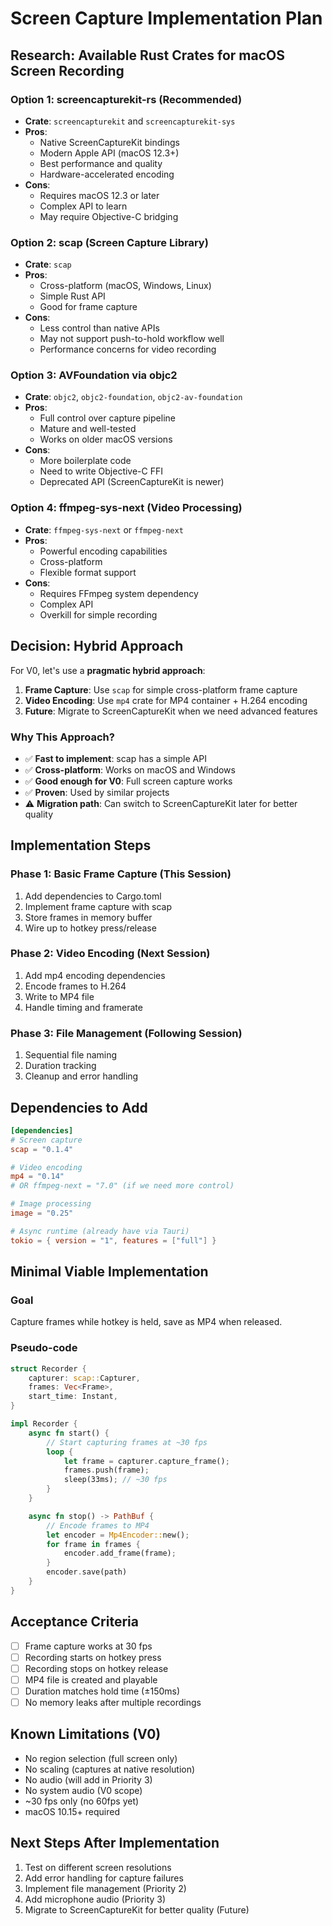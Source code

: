 # Screen Capture Implementation Plan

## Research: Available Rust Crates for macOS Screen Recording

### Option 1: screencapturekit-rs (Recommended)
- **Crate**: `screencapturekit` and `screencapturekit-sys`
- **Pros**: 
  - Native ScreenCaptureKit bindings
  - Modern Apple API (macOS 12.3+)
  - Best performance and quality
  - Hardware-accelerated encoding
- **Cons**: 
  - Requires macOS 12.3 or later
  - Complex API to learn
  - May require Objective-C bridging

### Option 2: scap (Screen Capture Library)
- **Crate**: `scap`
- **Pros**:
  - Cross-platform (macOS, Windows, Linux)
  - Simple Rust API
  - Good for frame capture
- **Cons**:
  - Less control than native APIs
  - May not support push-to-hold workflow well
  - Performance concerns for video recording

### Option 3: AVFoundation via objc2
- **Crate**: `objc2`, `objc2-foundation`, `objc2-av-foundation`
- **Pros**:
  - Full control over capture pipeline
  - Mature and well-tested
  - Works on older macOS versions
- **Cons**:
  - More boilerplate code
  - Need to write Objective-C FFI
  - Deprecated API (ScreenCaptureKit is newer)

### Option 4: ffmpeg-sys-next (Video Processing)
- **Crate**: `ffmpeg-sys-next` or `ffmpeg-next`
- **Pros**:
  - Powerful encoding capabilities
  - Cross-platform
  - Flexible format support
- **Cons**:
  - Requires FFmpeg system dependency
  - Complex API
  - Overkill for simple recording

## Decision: Hybrid Approach

For V0, let's use a **pragmatic hybrid approach**:

1. **Frame Capture**: Use `scap` for simple cross-platform frame capture
2. **Video Encoding**: Use `mp4` crate for MP4 container + H.264 encoding
3. **Future**: Migrate to ScreenCaptureKit when we need advanced features

### Why This Approach?
- ✅ **Fast to implement**: scap has a simple API
- ✅ **Cross-platform**: Works on macOS and Windows
- ✅ **Good enough for V0**: Full screen capture works
- ✅ **Proven**: Used by similar projects
- ⚠️ **Migration path**: Can switch to ScreenCaptureKit later for better quality

## Implementation Steps

### Phase 1: Basic Frame Capture (This Session)
1. Add dependencies to Cargo.toml
2. Implement frame capture with scap
3. Store frames in memory buffer
4. Wire up to hotkey press/release

### Phase 2: Video Encoding (Next Session)
1. Add mp4 encoding dependencies
2. Encode frames to H.264
3. Write to MP4 file
4. Handle timing and framerate

### Phase 3: File Management (Following Session)
1. Sequential file naming
2. Duration tracking
3. Cleanup and error handling

## Dependencies to Add

```toml
[dependencies]
# Screen capture
scap = "0.1.4"

# Video encoding
mp4 = "0.14"
# OR ffmpeg-next = "7.0" (if we need more control)

# Image processing
image = "0.25"

# Async runtime (already have via Tauri)
tokio = { version = "1", features = ["full"] }
```

## Minimal Viable Implementation

### Goal
Capture frames while hotkey is held, save as MP4 when released.

### Pseudo-code
```rust
struct Recorder {
    capturer: scap::Capturer,
    frames: Vec<Frame>,
    start_time: Instant,
}

impl Recorder {
    async fn start() {
        // Start capturing frames at ~30 fps
        loop {
            let frame = capturer.capture_frame();
            frames.push(frame);
            sleep(33ms); // ~30 fps
        }
    }

    async fn stop() -> PathBuf {
        // Encode frames to MP4
        let encoder = Mp4Encoder::new();
        for frame in frames {
            encoder.add_frame(frame);
        }
        encoder.save(path)
    }
}
```

## Acceptance Criteria

- [ ] Frame capture works at 30 fps
- [ ] Recording starts on hotkey press
- [ ] Recording stops on hotkey release
- [ ] MP4 file is created and playable
- [ ] Duration matches hold time (±150ms)
- [ ] No memory leaks after multiple recordings

## Known Limitations (V0)

- No region selection (full screen only)
- No scaling (captures at native resolution)
- No audio (will add in Priority 3)
- No system audio (V0 scope)
- ~30 fps only (no 60fps yet)
- macOS 10.15+ required

## Next Steps After Implementation

1. Test on different screen resolutions
2. Add error handling for capture failures
3. Implement file management (Priority 2)
4. Add microphone audio (Priority 3)
5. Migrate to ScreenCaptureKit for better quality (Future)
